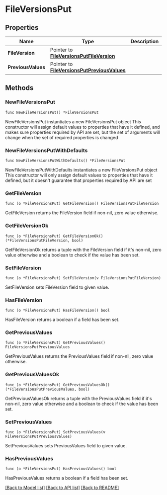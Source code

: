 # FileVersionsPut

## Properties

Name | Type | Description | Notes
------------ | ------------- | ------------- | -------------
**FileVersion** | Pointer to [**FileVersionsPutFileVersion**](FileVersionsPutFileVersion.md) |  | [optional] 
**PreviousValues** | Pointer to [**FileVersionsPutPreviousValues**](FileVersionsPutPreviousValues.md) |  | [optional] 

## Methods

### NewFileVersionsPut

`func NewFileVersionsPut() *FileVersionsPut`

NewFileVersionsPut instantiates a new FileVersionsPut object
This constructor will assign default values to properties that have it defined,
and makes sure properties required by API are set, but the set of arguments
will change when the set of required properties is changed

### NewFileVersionsPutWithDefaults

`func NewFileVersionsPutWithDefaults() *FileVersionsPut`

NewFileVersionsPutWithDefaults instantiates a new FileVersionsPut object
This constructor will only assign default values to properties that have it defined,
but it doesn't guarantee that properties required by API are set

### GetFileVersion

`func (o *FileVersionsPut) GetFileVersion() FileVersionsPutFileVersion`

GetFileVersion returns the FileVersion field if non-nil, zero value otherwise.

### GetFileVersionOk

`func (o *FileVersionsPut) GetFileVersionOk() (*FileVersionsPutFileVersion, bool)`

GetFileVersionOk returns a tuple with the FileVersion field if it's non-nil, zero value otherwise
and a boolean to check if the value has been set.

### SetFileVersion

`func (o *FileVersionsPut) SetFileVersion(v FileVersionsPutFileVersion)`

SetFileVersion sets FileVersion field to given value.

### HasFileVersion

`func (o *FileVersionsPut) HasFileVersion() bool`

HasFileVersion returns a boolean if a field has been set.

### GetPreviousValues

`func (o *FileVersionsPut) GetPreviousValues() FileVersionsPutPreviousValues`

GetPreviousValues returns the PreviousValues field if non-nil, zero value otherwise.

### GetPreviousValuesOk

`func (o *FileVersionsPut) GetPreviousValuesOk() (*FileVersionsPutPreviousValues, bool)`

GetPreviousValuesOk returns a tuple with the PreviousValues field if it's non-nil, zero value otherwise
and a boolean to check if the value has been set.

### SetPreviousValues

`func (o *FileVersionsPut) SetPreviousValues(v FileVersionsPutPreviousValues)`

SetPreviousValues sets PreviousValues field to given value.

### HasPreviousValues

`func (o *FileVersionsPut) HasPreviousValues() bool`

HasPreviousValues returns a boolean if a field has been set.


[[Back to Model list]](../README.md#documentation-for-models) [[Back to API list]](../README.md#documentation-for-api-endpoints) [[Back to README]](../README.md)


